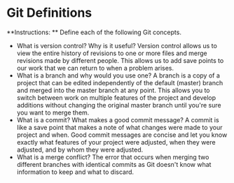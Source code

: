 # Git Definitions

**Instructions: ** Define each of the following Git concepts.

* What is version control?  Why is it useful?
Version control allows us to view the entire history of revisions to one or more files and merge revisions made by different people. This allows us to add save points to our work that we can return to when a problem arises.
* What is a branch and why would you use one?
A branch is a copy of a project that can be edited independently of the default (master) branch and merged into the master branch at any point. This allows you to switch between work on multiple features of the project and develop additions without changing the original master branch until you're sure you want to merge them.
* What is a commit? What makes a good commit message?
A commit is like a save point that makes a note of what changes were made to your project and when. Good commit messages are concise and let you know exactly what features of your project were adjusted, when they were adjusted, and by whom they were adjusted.
* What is a merge conflict?
The error that occurs when merging two different branches with identical commits as Git doesn't know what information to keep and what to discard.